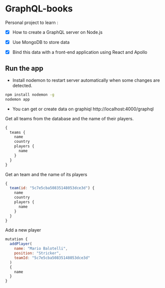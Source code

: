 # GraphQL-books
Personal project to learn :

- [x] How to create a GraphQL server on Node.js
- [x] Use MongoDB to store data
- [x] Bind this data with a front-end application using React and Apollo


## Run the app
- Install nodemon to restart server automatically when some changes are detected.

```bash
npm install nodemon -g
nodemon app
```

- You can get or create data on graphiql http://localhost:4000/graphql

Get all teams from the database and the name of their players.
```javascript
{
  teams {
    name
    country
    players {
      name
    }
  }
}
```

Get an team and the name of its players
```javascript
{
  team(id: "5c7e5cba50835148053dce3d") {
    name
    country
    players {
      name
    }
  }
}
```

Add a new player
```javascript
mutation {
  addPlayer(
    name: "Mario Balotelli",
    position: "Stricker",
    teamId: "5c7e5cba50835148053dce3d"
  ) 
  {
    name
  }
}
```